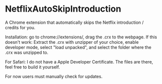 # NetflixAutoSkipIntroduction
A Chrome extension that automatically skips the Netflix introduction / credits for you.


Installation:
go to chrome://extensions/, drag the .crx to the webpage. If this doesn't work:
Extract the .crx with unzipper of your choice, enable developer mode, select "load unpacked", and select the folder where the .crx was unzipped to.

For Safari:
I do not have a Apple Developer Certificate. The files are there, feel free to build it yourself.

For now users must manually check for updates.
